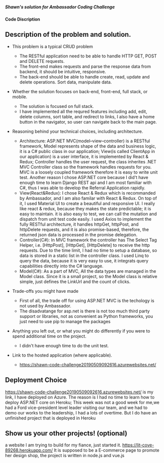 ##### Shawn's solution for Ambassador Coding Challenge
#### Code Discription

##	Description of the problem and solution.
- This problem is a typical CRUD problem
  - The RESTful application need to be able to handle HTTP GET, POST and DELETE requests.
  - The front-end makes requests and parse the response data from backend, it should be intuitive, responsive.
  - The back-end should be able to handle create, read, update and delete operations. Sort data, manipulate data.
- Whether the solution focuses on back-end, front-end, full stack, or mobile.
  - The solution is focused on full stack. 
  - I have implemented all the requred features including add, edit, delete columns, sort table, and redirect to links, I also have a home button in the navigator, so user can navigate back to the main page.
-	Reasoning behind your technical choices, including architecture.
    - Architecture: ASP.NET MVC(model–view–controller) is a RESTful framework, Model represents shape of the data and business logic, it is a C# public class in our application; View(is called ClientApp in our application) is a user interface, it is implemented by React & Redux; Controller handles the user request, the class inherites .NET MVC Controller class so the framework handles requests for you. MVC is a loosely coupled framework therefore it is easy to write unit test. Another reason I chose ASP.NET core because I did't have enough time to learn Django REST api and I am most familiar with C#, thus I was able to develop the Referral Application rapidly.
    - View(React&Redux): I chose React & Redux which is recommanded by Ambassador, and I am also familar with React & Redux. On top of it, I used Material UI to create a beautiful and responsive UI. I really like react & redux, because they makes the state predictable; it is easy to maintain. it is also easy to test, we can call the mutation and dispatch from unit test code easily. I used Axios to implement the fully RESTful architecture, it handles httpGet, httpPost, and httpDelete requests, and it is also promise-based, therefore, the returned json data is processed in the promise delegation.
    - Controller(C#): In MVC framework the controller has The Select Tag Helper, i.e. [HttpPost],  [HttpGet], [HttpDelete] to receive the http requests. Due to the time limit, I had no time to setup a database, so data is stored in a static list in the controller class. I used Linq to query the data, because it is very easy to use, it integrats query capabilities directly into the C# language. 
    - Model(C#): As a part of MVC, All the data types are managed in the Model class. Since it is a small project, so the Model class is relative simple, just defines the LinkUrl and the count of clicks.  
  
-	Trade-offs you might have made
    - First of all, the trade off for using ASP.NET MVC is the techology is not used by Ambassador.
    - The disadvatange for asp.net is there is not too much third party support or libraries, not as convenient as Python frameworks, you just need to use pip to manage the packages
- Anything you left out, or what you might do differently if you were to spend additional time on the project.
  - I didn't have enough time to do the unit test.
- Link to the hosted application (where applicable).
    - https://shawn-code-challenge20190509092616.azurewebsites.net/ 

## Deployment Choice

https://shawn-code-challenge20190509092616.azurewebsites.net/ is my link, I have deployed on Azure. The reason is I had no time to learn how to deploy ASP.NET core on Heroku; This week was not a good week for me,we had a Ford vice-president level leader visiting our team, and we had to demo our works to the leadership, I had a lots of overtime. But I do have an unfinished project that is deployed in Heroku

## Show us your other projects! (optional)
a website I am trying to build for my fiance, just started it.
https://lit-cove-89268.herokuapp.com/
It is supposed to be a E-commerce page to promote her design shop, the project is written in node.js and vue.js
